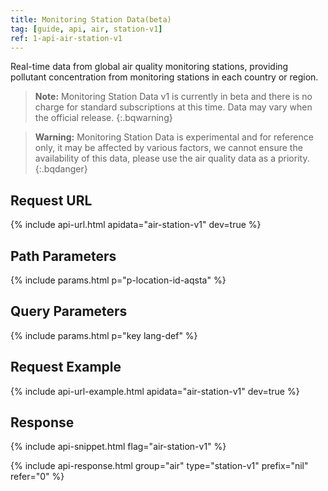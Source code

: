 ```yaml
---
title: Monitoring Station Data(beta)
tag: [guide, api, air, station-v1]
ref: 1-api-air-station-v1
---
```


Real-time data from global air quality monitoring stations, providing pollutant concentration from monitoring stations in each country or region.

> **Note:** Monitoring Station Data v1 is currently in beta and there is no charge for standard subscriptions at this time. Data may vary when the official release.
{:.bqwarning}

> **Warning:** Monitoring Station Data is experimental and for reference only, it may be affected by various factors, we cannot ensure the availability of this data, please use the air quality data as a priority.
{:.bqdanger}

## Request URL

{% include api-url.html apidata="air-station-v1" dev=true %}

## Path Parameters

{% include params.html p="p-location-id-aqsta" %}

## Query Parameters

{% include params.html p="key lang-def" %}

## Request Example

{% include api-url-example.html apidata="air-station-v1" dev=true %}

## Response

{% include api-snippet.html flag="air-station-v1" %}

{% include api-response.html group="air" type="station-v1" prefix="nil" refer="0"  %}